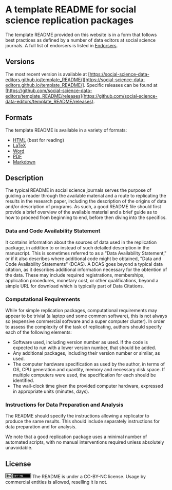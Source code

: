 # A template README for social science replication packages

The template README provided on this website is in a form that follows best practices as defined by a number of data editors at social science journals. A full list of endorsers is listed in [Endorsers](Endorsers.md).

## Versions

The most recent version is available at [https://social-science-data-editors.github.io/template_README/][https://social-science-data-editors.github.io/template_README/]. Specific releases can be found at [https://github.com/social-science-data-editors/template_README/releases](https://github.com/social-science-data-editors/template_README/releases). 

## Formats

The template README is available in a variety of formats:

- [HTML](template-README.md) (best for reading)
- [LaTeX](templates/README.tex)
- [Word](templates/README.docx)
- [PDF](templates/README.pdf)
- [Markdown](https://github.com/social-science-data-editors/template_README/blob/releases/README.md)

## Description

The typical README in social science journals serves the purpose of guiding a reader through the available material and a route to replicating the results in the research paper, including the description of the origins of data and/or description of programs.  As such, a good README file should first provide a brief overview of the available material and a brief guide as to how to proceed from beginning to end, before then diving into the specifics.

### Data and Code Availability Statement

It contains information about the sources of data  used in the replication package, in addition to or instead of such detailed description in the manuscript. This is sometimes referred to as a "Data Availability Statement," or if it also describes where additional code might be obtained, "Data and Code Availability Statements" (DCAS). A DCAS goes beyond a typical data citation, as it describes additional information necessary for the obtention of the data. These may include required registrations, memberships, application procedures, monetary cost, or other qualifications, beyond a simple URL for download which is typically part of Data Citations. 

### Computational Requirements

While for simple replication packages, computational requirements may appear to be trivial (a laptop and some common software), this is not always so (expensive commercial software and a super computer cluster). In order to assess the complexity of the task of replicating, authors should specify each of the following elements:

- Software used, including version number as used. If the code is expected to run with a lower version number, that should be added.
- Any additional packages, including their version number or similar, as used.
- The computer hardware specification as used by the author, in terms of OS, CPU generation and quantity, memory and necessary disk space. If multiple computers were used, the specification for each should be identified.
- The wall-clock time given the provided computer hardware, expressed in appropriate units (minutes, days). 

### Instructions for Data Preparation and Analysis

The README should specify the instructions allowing a replicator to produce the same results. This should include separately instructions for data preparation and for analysis. 

We note that a good replication package uses a minimal number of automated scripts, with no manual interventions required unless absolutely unavoidable. 


## License

![CC-BY-NC](assets/cc-by-nc.png) The README is under a CC-BY-NC license. Usage by commercial entities is allowed, reselling it is not.

